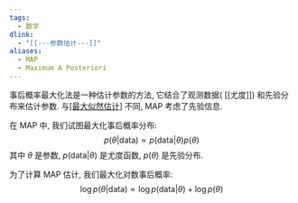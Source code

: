 ```yaml
---
tags:
  - 数学
dlink:
  - "[[---参数估计---]]"
aliases:
  - MAP
  - Maximum A Posteriori
---
```

事后概率最大化法是一种估计参数的方法, 它结合了观测数据( [[尤度]]) 和先验分布来估计参数. 与[[最大似然估计]](MLE) 不同, MAP 考虑了先验信息. 

在 MAP 中, 我们试图最大化事后概率分布: 
$$
p(\theta | \text{data}) \propto p(\text{data} | \theta) p(\theta)
$$
其中 $\theta$ 是参数, $p(\text{data} | \theta)$ 是尤度函数, $p(\theta)$ 是先验分布. 

为了计算 MAP 估计, 我们最大化对数事后概率: 
$$
\log p(\theta | \text{data}) \propto \log p(\text{data} | \theta) + \log p(\theta)
$$
